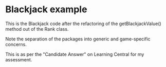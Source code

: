 # Blackjack example

This is the Blackjack code after the refactoring of the getBlackjackValue() method out of the Rank class.

Note the separation of the packages into generic and game-specific concerns.

This is as per the "Candidate Answer" on Learning Central for my assessment.



